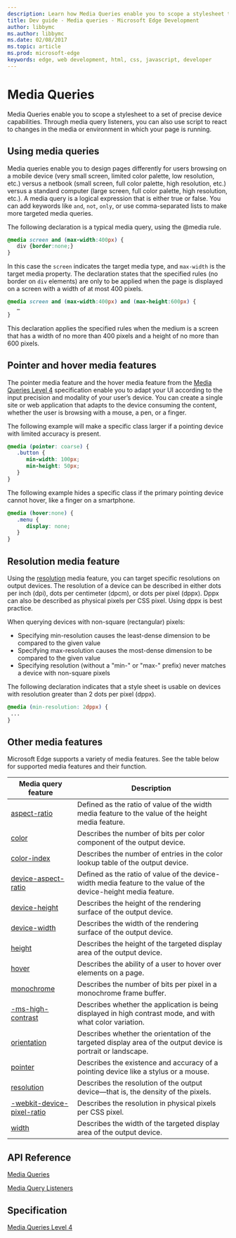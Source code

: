 ```yaml
---
description: Learn how Media Queries enable you to scope a stylesheet to a set of precise device capabilities.
title: Dev guide - Media queries - Microsoft Edge Development
author: libbymc
ms.author: libbymc
ms.date: 02/08/2017
ms.topic: article
ms.prod: microsoft-edge
keywords: edge, web development, html, css, javascript, developer
---
```


# Media Queries 

Media Queries enable you to scope a stylesheet to a set of precise device capabilities. Through media query listeners, you can also use script to react to changes in the media or environment in which your page is running.


## Using media queries

Media queries enable you to design pages differently for users browsing on a mobile device (very small screen, limited color palette, low resolution, etc.) versus a netbook (small screen, full color palette, high resolution, etc.) versus a standard computer (large screen, full color palette, high resolution, etc.). A media query is a logical expression that is either true or false. You can add keywords like `and`, `not`, `only`, or use comma-separated lists to make more targeted media queries. 

The following declaration is a typical media query, using the @media rule.

``` css
@media screen and (max-width:400px) {
   div {border:none;}
}
```
In this case the  `screen` indicates the target media type, and `max-width` is the target media property. The declaration states that the specified rules (no border on `div` elements) are only to be applied when the page is displayed on a screen with a width of at most 400 pixels. 


``` css
@media screen and (max-width:400px) and (max-height:600px) {
   …
}
```

This declaration applies the specified rules when the medium is a screen that has a width of no more than 400 pixels and a height of no more than 600 pixels.


## Pointer and hover media features

The pointer media feature and the hover media feature from the [Media Queries Level 4](http://go.microsoft.com/fwlink/p/?linkid=524312) specification enable you to adapt your UI according to the input precision and modality of your user’s device. You can create a single site or web application that adapts to the device consuming the content, whether the user is browsing with a mouse, a pen, or a finger. 

The following example will make a specific class larger if a pointing device with limited accuracy is present.

``` css
@media (pointer: coarse) {
   .button {
      min-width: 100px;
      min-height: 50px;
   }
}
```

The following example hides a specific class if the primary pointing device cannot hover, like a finger on a smartphone.

``` css
@media (hover:none) {
   .menu {
      display: none;
   }
} 
```

## Resolution media feature

Using the [resolution](https://msdn.microsoft.com/library/hh772722(v=vs.85).aspx) media feature, you can target specific resolutions on output devices. The resolution of a device can be described in either dots per inch (dpi), dots per centimeter (dpcm), or dots per pixel (dppx). Dppx can also be described as physical pixels per CSS pixel. Using dppx is best practice.

When querying devices with non-square (rectangular) pixels: 

* Specifying min-resolution causes the least-dense dimension to be compared to the given value
* Specifying max-resolution causes the most-dense dimension to be compared to the given value
* Specifying resolution (without a "min-" or "max-" prefix) never matches a device with non-square pixels

The following declaration indicates that a style sheet is usable on devices with resolution greater than 2 dots per pixel (dppx). 

``` css
@media (min-resolution: 2dppx) {
 ...
}
```

## Other media features

Microsoft Edge supports a variety of media features.  See the table below for supported media features and their function. 

| Media query feature  | Description |
| ------------- | ------------- |
[aspect-ratio](https://msdn.microsoft.com/library/hh771844(v=vs.85).aspx) | Defined as the ratio of value of the width media feature to the value of the height media feature.
[color](https://msdn.microsoft.com/library/hh771855(v=vs.85).aspx) | Describes the number of bits per color component of the output device.
[color-index](https://msdn.microsoft.com/library/hh771852(v=vs.85).aspx) | Describes the number of entries in the color lookup table of the output device.
[device-aspect-ratio](https://msdn.microsoft.com/library/hh772062(v=vs.85).aspx) | Defined as the ratio of value of the device-width media feature to the value of the device-height media feature.
[device-height](https://msdn.microsoft.com/library/hh772063(v=vs.85).aspx) | Describes the height of the rendering surface of the output device.
[device-width](https://msdn.microsoft.com/library/hh772064(v=vs.85).aspx) | Describes the width of the rendering surface of the output device.
[height](https://msdn.microsoft.com/library/hh772070(v=vs.85).aspx) | Describes the height of the targeted display area of the output device.
[hover](https://msdn.microsoft.com/library/dn806241(v=vs.85).aspx) | Describes the ability of a user to hover over elements on a page.
[monochrome](https://msdn.microsoft.com/library/hh772375(v=vs.85).aspx) | Describes the number of bits per pixel in a monochrome frame buffer.
[-ms-high-contrast](https://msdn.microsoft.com/library/hh771830(v=vs.85).aspx) | Describes whether the application is being displayed in high contrast mode, and with what color variation.
[orientation](https://msdn.microsoft.com/library/hh772710(v=vs.85).aspx) | Describes whether the orientation of the targeted display area of the output device is portrait or landscape.
[pointer](https://msdn.microsoft.com/library/dn806274(v=vs.85).aspx) | Describes the existence and accuracy of a pointing device like a stylus or a mouse.
[resolution](https://msdn.microsoft.com/library/hh772722(v=vs.85).aspx) | Describes the resolution of the output device—that is, the density of the pixels.
[-webkit-device-pixel-ratio](https://msdn.microsoft.com/library/dn760733(v=vs.85).aspx) | Describes the resolution in physical pixels per CSS pixel.
[width](https://msdn.microsoft.com/library/hh772741(v=vs.85).aspx) | Describes the width of the targeted display area of the output device.
 


## API Reference
[Media Queries ](https://msdn.microsoft.com/library/hh772370(v=vs.85).aspx)

[Media Query Listeners](https://msdn.microsoft.com/library/hh772369(v=vs.85).aspx)


## Specification
[Media Queries Level 4](http://go.microsoft.com/fwlink/p/?linkid=524312)

